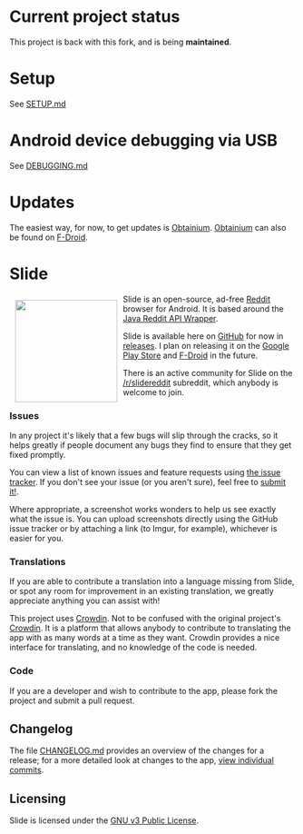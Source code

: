 # Current project status
This project is back with this fork, and is being **maintained**.

# Setup
See [SETUP.md](/SETUP.md)

# Android device debugging via USB
See [DEBUGGING.md](/DEBUGGING.md)

# Updates
The easiest way, for now, to get updates is
[Obtainium](https://github.com/ImranR98/Obtainium).
[Obtainium](https://github.com/ImranR98/Obtainium) can also be found on
[F-Droid](https://f-droid.org/).

# Slide
<img src="app/src/main/res/drawable/ic_launcher.png"
    align="left" width="180" hspace="10" vspace="10">

Slide is an open-source, ad-free [Reddit](https://www.reddit.com) browser for
Android. It is based around the
[Java Reddit API Wrapper](https://github.com/mattbdean/JRAW).

Slide is available here on [GitHub](https://github.com/) for now in
[releases](https://github.com/edgan/Slide/releases). I plan on releasing it on
the [Google Play Store](https://play.google.com/store/games) and
[F-Droid](https://f-droid.org/) in the future.

There is an active community for Slide on the
[/r/slidereddit](https://www.reddit.com/r/slidereddit) subreddit,
which anybody is welcome to join.

### Issues
In any project it's likely that a few bugs will slip through the cracks, so it
helps greatly if people document any bugs they find to ensure that they get
fixed promptly.

You can view a list of known issues and feature requests using
[the issue tracker](https://github.com/edgan/Slide/issues).
If you don't see your issue (or you aren't sure), feel free to
[submit it!](https://github.com/edgan/Slide/issues/new).

Where appropriate, a screenshot works wonders to help us see exactly what the
issue is. You can upload screenshots directly using the GitHub issue tracker or
by attaching a link (to Imgur, for example), whichever is easier for you.

### Translations
If you are able to contribute a translation into a language missing from Slide,
or spot any room for improvement in an existing translation, we greatly
appreciate anything you can assist with!

This project uses [Crowdin](https://crowdin.com/project/slide-reddit). Not to be
confused with the original project's
[Crowdin](https://crowdin.com/project/slide-for-reddit). It is a platform that
allows anybody to contribute to translating the app with as many words at a time
as they want. Crowdin provides a nice interface for translating, and no
knowledge of the code is needed.

### Code
If you are a developer and wish to contribute to the app, please fork the
project and submit a pull request.

## Changelog
The file [CHANGELOG.md](CHANGELOG.md) provides an overview of the changes for a
release; for a more detailed look at changes to the app,
[view individual commits](https://github.com/edgan/Slide/commits/master).

## Licensing
Slide is licensed under the [GNU v3 Public License](LICENSE.txt).
